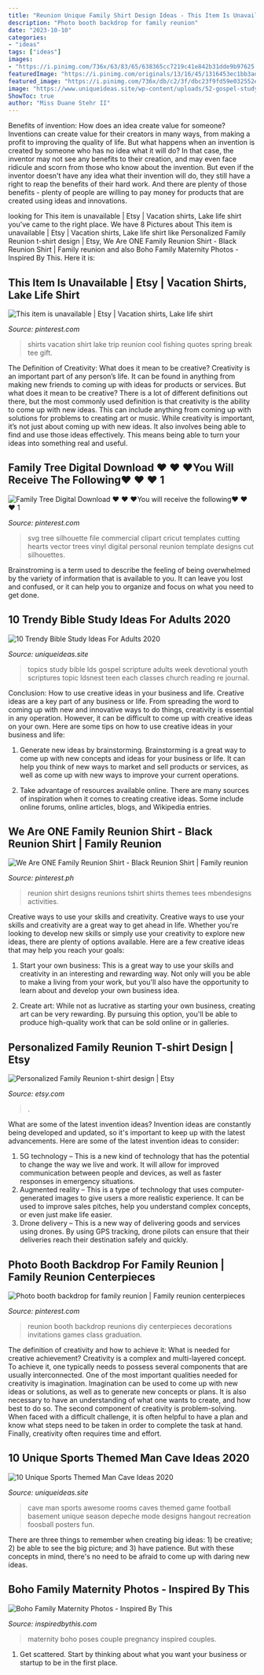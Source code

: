 ```yaml
---
title: "Reunion Unique Family Shirt Design Ideas - This Item Is Unavailable"
description: "Photo booth backdrop for family reunion"
date: "2023-10-10"
categories:
- "ideas"
tags: ["ideas"]
images:
- "https://i.pinimg.com/736x/63/83/65/638365cc7219c41e842b31dde9b97625.jpg"
featuredImage: "https://i.pinimg.com/originals/13/16/45/1316453ec1bb3ad4587fc257dfb4a3e0.jpg"
featured_image: "https://i.pinimg.com/736x/db/c2/3f/dbc23f9fd59e032552e95dcaabe2ce96.jpg"
image: "https://www.uniqueideas.site/wp-content/uploads/52-gospel-study-topics-choose-one-each-week-and-youre-set-for-the-1.jpg"
ShowToc: true
author: "Miss Duane Stehr II"
---
```



Benefits of invention: How does an idea create value for someone?
Inventions can create value for their creators in many ways, from making a profit to improving the quality of life. But what happens when an invention is created by someone who has no idea what it will do? In that case, the inventor may not see any benefits to their creation, and may even face ridicule and scorn from those who know about the invention. But even if the inventor doesn't have any idea what their invention will do, they still have a right to reap the benefits of their hard work. And there are plenty of those benefits - plenty of people are willing to pay money for products that are created using ideas and innovations.

	

		
looking for This item is unavailable | Etsy | Vacation shirts, Lake life shirt you've came to the right place. We have 8 Pictures about This item is unavailable | Etsy | Vacation shirts, Lake life shirt like Personalized Family Reunion t-shirt design | Etsy, We Are ONE Family Reunion Shirt - Black Reunion Shirt | Family reunion and also Boho Family Maternity Photos - Inspired By This. Here it is:
		
    
## This Item Is Unavailable | Etsy | Vacation Shirts, Lake Life Shirt

<img loading=lazy src="https://i.pinimg.com/736x/63/83/65/638365cc7219c41e842b31dde9b97625.jpg" onerror="this.onerror=null;this.src='https://tse2.mm.bing.net/th?id=OIP.seNB8wqieFdVXAvVOoqCswHaF7&amp;pid=15.1';" alt="This item is unavailable | Etsy | Vacation shirts, Lake life shirt">

_Source: pinterest.com_

>shirts vacation shirt lake trip reunion cool fishing quotes spring break tee gift. 

	

The Definition of Creativity: What does it mean to be creative?
Creativity is an important part of any person’s life. It can be found in anything from making new friends to coming up with ideas for products or services. But what does it mean to be creative? There is a lot of different definitions out there, but the most commonly used definition is that creativity is the ability to come up with new ideas. This can include anything from coming up with solutions for problems to creating art or music. While creativity is important, it’s not just about coming up with new ideas. It also involves being able to find and use those ideas effectively. This means being able to turn your ideas into something real and useful.

    
## Family Tree Digital Download ♥ ♥ ♥You Will Receive The Following♥ ♥ ♥ 1

<img loading=lazy src="https://i.pinimg.com/736x/cc/88/73/cc887350ef4cd0757721a795de0b60a2.jpg" onerror="this.onerror=null;this.src='https://tse3.mm.bing.net/th?id=OIP.ZpARO0Ctxx7fdQJCniqSGAHaGB&amp;pid=15.1';" alt="Family Tree Digital Download ♥ ♥ ♥You will receive the following♥ ♥ ♥ 1">

_Source: pinterest.com_

>svg tree silhouette file commercial clipart cricut templates cutting hearts vector trees vinyl digital personal reunion template designs cut silhouettes. 

	

Brainstroming is a term used to describe the feeling of being overwhelmed by the variety of information that is available to you. It can leave you lost and confused, or it can help you to organize and focus on what you need to get done.

    
## 10 Trendy Bible Study Ideas For Adults 2020

<img loading=lazy src="https://www.uniqueideas.site/wp-content/uploads/52-gospel-study-topics-choose-one-each-week-and-youre-set-for-the-1.jpg" onerror="this.onerror=null;this.src='https://tse3.mm.bing.net/th?id=OIP.dyV1rMgVBqWrTHg7fhx1hQHaNr&amp;pid=15.1';" alt="10 Trendy Bible Study Ideas For Adults 2020">

_Source: uniqueideas.site_

>topics study bible lds gospel scripture adults week devotional youth scriptures topic ldsnest teen each classes church reading re journal. 

	

Conclusion: How to use creative ideas in your business and life.
Creative ideas are a key part of any business or life. From spreading the word to coming up with new and innovative ways to do things, creativity is essential in any operation. However, it can be difficult to come up with creative ideas on your own. Here are some tips on how to use creative ideas in your business and life: 
1) Generate new ideas by brainstorming. Brainstorming is a great way to come up with new concepts and ideas for your business or life. It can help you think of new ways to market and sell products or services, as well as come up with new ways to improve your current operations. 

2) Take advantage of resources available online. There are many sources of inspiration when it comes to creating creative ideas. Some include online forums, online articles, blogs, and Wikipedia entries.

    
## We Are ONE Family Reunion Shirt - Black Reunion Shirt | Family Reunion

<img loading=lazy src="https://i.pinimg.com/736x/db/c2/3f/dbc23f9fd59e032552e95dcaabe2ce96.jpg" onerror="this.onerror=null;this.src='https://tse4.mm.bing.net/th?id=OIP.FZaaRofzGgXQ_AVvSyKxhgHaHV&amp;pid=15.1';" alt="We Are ONE Family Reunion Shirt - Black Reunion Shirt | Family reunion">

_Source: pinterest.ph_

>reunion shirt designs reunions tshirt shirts themes tees mbendesigns activities. 

	

Creative ways to use your skills and creativity.
Creative ways to use your skills and creativity are a great way to get ahead in life. Whether you're looking to develop new skills or simply use your creativity to explore new ideas, there are plenty of options available. Here are a few creative ideas that may help you reach your goals:
1. Start your own business: This is a great way to use your skills and creativity in an interesting and rewarding way. Not only will you be able to make a living from your work, but you'll also have the opportunity to learn about and develop your own business idea.

2. Create art: While not as lucrative as starting your own business, creating art can be very rewarding. By pursuing this option, you'll be able to produce high-quality work that can be sold online or in galleries.


    
## Personalized Family Reunion T-shirt Design | Etsy

<img loading=lazy src="https://i.etsystatic.com/7607878/r/il/2e3db5/984143052/il_794xN.984143052_gvx2.jpg" onerror="this.onerror=null;this.src='https://tse1.mm.bing.net/th?id=OIP.v1IkWZo9ypFZwrLDijB-lQHaH6&amp;pid=15.1';" alt="Personalized Family Reunion t-shirt design | Etsy">

_Source: etsy.com_

>. 

	

What are some of the latest invention ideas?
Invention ideas are constantly being developed and updated, so it's important to keep up with the latest advancements. Here are some of the latest invention ideas to consider:
1. 5G technology – This is a new kind of technology that has the potential to change the way we live and work. It will allow for improved communication between people and devices, as well as faster responses in emergency situations.
2. Augmented reality – This is a type of technology that uses computer-generated images to give users a more realistic experience. It can be used to improve sales pitches, help you understand complex concepts, or even just make life easier.
3. Drone delivery – This is a new way of delivering goods and services using drones. By using GPS tracking, drone pilots can ensure that their deliveries reach their destination safely and quickly.

    
## Photo Booth Backdrop For Family Reunion | Family Reunion Centerpieces

<img loading=lazy src="https://i.pinimg.com/originals/13/16/45/1316453ec1bb3ad4587fc257dfb4a3e0.jpg" onerror="this.onerror=null;this.src='https://tse4.mm.bing.net/th?id=OIP.UAHo2WBYjlCDCOIJ2LCGqwHaJ4&amp;pid=15.1';" alt="Photo booth backdrop for family reunion | Family reunion centerpieces">

_Source: pinterest.com_

>reunion booth backdrop reunions diy centerpieces decorations invitations games class graduation. 

	

The definition of creativity and how to achieve it: What is needed for creative achievement?
Creativity is a complex and multi-layered concept. To achieve it, one typically needs to possess several components that are usually interconnected. One of the most important qualities needed for creativity is imagination. Imagination can be used to come up with new ideas or solutions, as well as to generate new concepts or plans. It is also necessary to have an understanding of what one wants to create, and how best to do so. The second component of creativity is problem-solving. When faced with a difficult challenge, it is often helpful to have a plan and know what steps need to be taken in order to complete the task at hand. Finally, creativity often requires time and effort.

    
## 10 Unique Sports Themed Man Cave Ideas 2020

<img loading=lazy src="https://www.uniqueideas.site/wp-content/uploads/man-cave-sports-room-ideas-home-design.jpg" onerror="this.onerror=null;this.src='https://tse1.mm.bing.net/th?id=OIP.EyDYB09o0evc8545hZq47gHaEy&amp;pid=15.1';" alt="10 Unique Sports Themed Man Cave Ideas 2020">

_Source: uniqueideas.site_

>cave man sports awesome rooms caves themed game football basement unique season depeche mode designs hangout recreation foosball posters fun. 

	

There are three things to remember when creating big ideas: 1) be creative; 2) be able to see the big picture; and 3) have patience. But with these concepts in mind, there's no need to be afraid to come up with daring new ideas.

    
## Boho Family Maternity Photos - Inspired By This

<img loading=lazy src="http://d259o9es2o749h.cloudfront.net/wp-content/uploads/2016/05/26121732/930.jpg" onerror="this.onerror=null;this.src='https://tse4.mm.bing.net/th?id=OIP.r4ZFx1YlS59S1ieO-dB2RgHaKH&amp;pid=15.1';" alt="Boho Family Maternity Photos - Inspired By This">

_Source: inspiredbythis.com_

>maternity boho poses couple pregnancy inspired couples. 

	

1. Get scattered. Start by thinking about what you want your business or startup to be in the first place.

